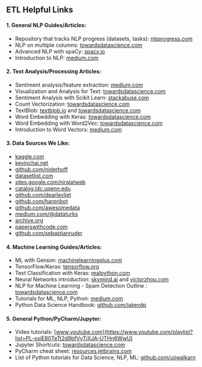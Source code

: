 
ETL Helpful Links
----------

#### 1. General NLP Guides/Articles:

- Repository that tracks NLP progress (datasets, tasks): [nlpprogress.com](http://nlpprogress.com/english/common_sense.html)
- NLP on multiple columns: [towardsdatascience.com](https://towardsdatascience.com/natural-language-processing-on-multiple-columns-in-python-554043e05308)
- Advanced NLP with spaCy: [spacy.io](https://course.spacy.io/)
- Introduction to NLP: [medium.com](https://medium.com/@ageitgey/natural-language-processing-is-fun-9a0bff37854e) 

#### 2. Text Analysis/Processing Articles:

- Sentiment analysis/feature extraction: [medium.com](https://medium.com/@annabiancajones/sentiment-analysis-on-reviews-feature-extraction-and-logistic-regression-43a29635cc81)
- Visualization and Analysis for Text: [towardsdatascience.com](https://towardsdatascience.com/a-complete-exploratory-data-analysis-and-visualization-for-text-data-29fb1b96fb6a) 
- Sentiment Analysis with Scikit Learn: [stackabuse.com](https://stackabuse.com/python-for-nlp-sentiment-analysis-with-scikit-learn/)
- Count Vectorization: [towardsdatascience.com](https://towardsdatascience.com/natural-language-processing-count-vectorization-with-scikit-learn-e7804269bb5e) 
- TextBlob: [textblob.io](https://textblob.readthedocs.io/en/dev/) and [towardsdatascience.com](https://towardsdatascience.com/having-fun-with-textblob-7e9eed783d3f) 
- Word Embedding with Keras: [towardsdatascience.com](https://towardsdatascience.com/machine-learning-word-embedding-sentiment-classification-using-keras-b83c28087456) 
- Word Embedding with Word2Vec: [towardsdatascience.com](https://towardsdatascience.com/introduction-to-word-embedding-and-word2vec-652d0c2060fa) 
- Introduction to Word Vectors: [medium.com](https://medium.com/@jayeshbahire/introduction-to-word-vectors-ea1d4e4b84bf)

#### 3. Data Sources We Like:
- [kaggle.com](https://www.kaggle.com/datasets)
- [kevinchai.net](http://kevinchai.net/datasets)
- [github.com/niderhoff](https://github.com/niderhoff/nlp-datasets)
- [datasetlist.com](https://www.datasetlist.com)
- [sites.google.com/nirajatweb](https://sites.google.com/site/nirajatweb/home/information-retrieval-resources)
- [catalog.ldc.upenn.edu](https://catalog.ldc.upenn.edu/byproject)
- [github.com/dparlevliet](https://github.com/dparlevliet/awesome-nlp)
- [github.com/harpribot](https://github.com/harpribot/awesome-information-retrieval#interesting-reads)
- [github.com/awesomedata](https://github.com/awesomedata/awesome-public-datasets#naturallanguage) 
- [medium.com/@dataturks](https://medium.com/@dataturks/rare-text-classification-open-datasets-9d340c8c508e)
- [archive.org](https://archive.org/details/datasets?and%5B%5D=corpus&sin=)
- [paperswithcode.com](https://paperswithcode.com/area/natural-language-processing)
- [github.com/sebastianruder](https://github.com/sebastianruder/NLP-progress)

#### 4. Machine Learning Guides/Articles:

- ML with Gensim: [machinelearningplus.com](https://www.machinelearningplus.com/nlp/gensim-tutorial/)
- TensorFlow/Keras: [tensorflow.org](https://www.tensorflow.org/tutorials/keras/basic_text_classification)
- Text Classification with Keras: [realpython.com](https://realpython.com/python-keras-text-classification/)
- Neural Networks introduction: [skymind.ai](https://skymind.ai/wiki/neural-network) and [victorzhou.com](https://victorzhou.com/blog/intro-to-neural-networks/)
- NLP for Machine Learning - Spam Detection Outline : [towardsdatascience.com](https://towardsdatascience.com/natural-language-processing-nlp-for-machine-learning-d44498845d5b)
- Tutorials for ML, NLP, Python: [medium.com](https://medium.com/machine-learning-in-practice/over-200-of-the-best-machine-learning-nlp-and-python-tutorials-2018-edition-dd8cf53cb7dc)
- Python Data Science Handbook: [github.com/jakevdp](https://github.com/jakevdp/PythonDataScienceHandbook)

#### 5. General Python/PyCharm/Jupyter:

- Video tutorials: [www.youtube.com](https://www.youtube.com/playlist?list=PL-osiE80TeTt2d9bfVyTiXJA-UTHn6WwU)
- Jupyter Shortcuts: [towardsdatascience.com](https://towardsdatascience.com/jypyter-notebook-shortcuts-bf0101a98330) 
- PyCharm cheat sheet: [resources.jetbrains.com](https://resources.jetbrains.com/storage/products/pycharm/docs/PyCharm_ReferenceCard_mac.pdf)
- List of Python tutorials for Data Science, NLP, ML: [github.com/ujjwalkarn](https://github.com/ujjwalkarn/DataSciencePython)
